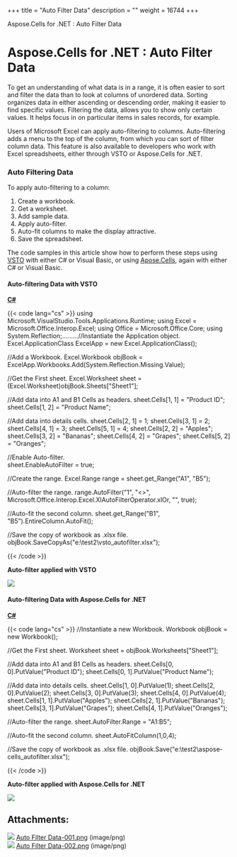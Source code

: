 +++
title = "Auto Filter Data" 
description = "" 
weight = 16744 
+++

Aspose.Cells for .NET : Auto Filter Data  

# Aspose.Cells for .NET : Auto Filter Data


To get an understanding of what data is in a range, it is often easier to sort and filter the data than to look at columns of unordered data. Sorting organizes data in either ascending or descending order, making it easier to find specific values. Filtering the data, allows you to show only certain values. It helps focus in on particular items in sales records, for example.

Users of Microsoft Excel can apply auto-filtering to columns. Auto-filtering adds a menu to the top of the column, from which you can sort of filter column data. This feature is also available to developers who work with Excel spreadsheets, either through VSTO or Aspose.Cells for .NET.

### Auto Filtering Data

To apply auto-filtering to a column:

1.  Create a workbook.
2.  Get a worksheet.
3.  Add sample data.
4.  Apply auto-filter.
5.  Auto-fit columns to make the display attractive.
6.  Save the spreadsheet.

The code samples in this article show how to perform these steps using [VSTO](https://docs2.aspose.com/cells/net/developerguide/knowledgebase/migrationfrommicrosoftofficeautomationtoaspose/auto+filter+data) with either C# or Visual Basic, or using [Apose.Cells](https://docs2.aspose.com/cells/net/developerguide/knowledgebase/migrationfrommicrosoftofficeautomationtoaspose/auto+filter+data), again with either C# or Visual Basic.

#### Auto-filtering Data with VSTO

**[C#](/pages/createpage.action?spaceKey=cellsnet&title=C&linkCreation=true&fromPageId=5017443)**

{{< code lang="cs" >}}
using Microsoft.VisualStudio.Tools.Applications.Runtime;
using Excel = Microsoft.Office.Interop.Excel;
using Office = Microsoft.Office.Core;
using System.Reflection;.........//Instantiate the Application object.
Excel.ApplicationClass ExcelApp = new Excel.ApplicationClass();
          
//Add a Workbook.
Excel.Workbook objBook = ExcelApp.Workbooks.Add(System.Reflection.Missing.Value);
            
//Get the First sheet.
Excel.Worksheet sheet = (Excel.Worksheet)objBook.Sheets["Sheet1"];
          
//Add data into A1 and B1 Cells as headers.
sheet.Cells[1, 1] = "Product ID";
sheet.Cells[1, 2] = "Product Name";

//Add data into details cells.
sheet.Cells[2, 1] = 1;
sheet.Cells[3, 1] = 2;
sheet.Cells[4, 1] = 3;
sheet.Cells[5, 1] = 4;
sheet.Cells[2, 2] = "Apples";
sheet.Cells[3, 2] = "Bananas";
sheet.Cells[4, 2] = "Grapes";
sheet.Cells[5, 2] = "Oranges";

//Enable Auto-filter.           
sheet.EnableAutoFilter = true;
            
//Create the range.
Excel.Range range = sheet.get_Range("A1", "B5");
            
//Auto-filter the range.
range.AutoFilter("1", "<>", Microsoft.Office.Interop.Excel.XlAutoFilterOperator.xlOr, "", true);

//Auto-fit the second column.
sheet.get_Range("B1", "B5").EntireColumn.AutoFit();
            
//Save the copy of workbook as .xlsx file.
objBook.SaveCopyAs("e:\\test2\\vsto_autofilter.xlsx");
 
{{< /code >}}

**Auto-filter applied with VSTO**  
  
![](https://docs2.aspose.com/cells/net/attachments/5017443/5112093.png)

#### Auto-filtering Data with Aspose.Cells for .NET

**[C#](/pages/createpage.action?spaceKey=cellsnet&title=C&linkCreation=true&fromPageId=5017443)**

{{< code lang="cs" >}}
//Instantiate a new Workbook.
Workbook objBook = new Workbook();
 
//Get the First sheet.
Worksheet sheet = objBook.Worksheets["Sheet1"];

//Add data into A1 and B1 Cells as headers.
sheet.Cells[0, 0].PutValue("Product ID");
sheet.Cells[0, 1].PutValue("Product Name");

//Add data into details cells.
sheet.Cells[1, 0].PutValue(1);
sheet.Cells[2, 0].PutValue(2);
sheet.Cells[3, 0].PutValue(3);
sheet.Cells[4, 0].PutValue(4);
sheet.Cells[1, 1].PutValue("Apples");
sheet.Cells[2, 1].PutValue("Bananas");
sheet.Cells[3, 1].PutValue("Grapes");
sheet.Cells[4, 1].PutValue("Oranges");

//Auto-filter the range.
sheet.AutoFilter.Range = "A1:B5";

//Auto-fit the second column.
sheet.AutoFitColumn(1,0,4);

//Save the copy of workbook as .xlsx file.
objBook.Save("e:\\test2\\aspose-cells_autofilter.xlsx");
 
{{< /code >}}

**Auto-filter applied with Aspose.Cells for .NET**  
  
![](https://docs2.aspose.com/cells/net/attachments/5017443/5112094.png)

## Attachments:

![](https://docs2.aspose.com/cells/net/images/icons/bullet_blue.gif) [Auto Filter Data-001.png](https://docs2.aspose.com/cells/net/attachments/5017443/5112093.png) (image/png)  
![](https://docs2.aspose.com/cells/net/images/icons/bullet_blue.gif) [Auto Filter Data-002.png](https://docs2.aspose.com/cells/net/attachments/5017443/5112094.png) (image/png)  

